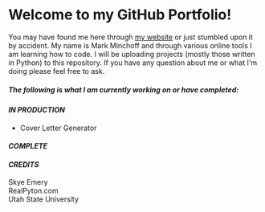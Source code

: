 # Welcome to my GitHub Portfolio!

 You may have found me here through [my website](https://www.markminchoff.com/) or just stumbled upon it by accident. My name is Mark Minchoff and through various online tools I am learning how to code. I will be uploading projects (mostly those written in Python) to this repository. If you have any question about me or what I'm doing please feel free to ask. 

##### The following is what I am currently working on or have completed:

#### ***IN PRODUCTION***
  - Cover Letter Generator

#### ***COMPLETE***

#### ***CREDITS***
Skye Emery  
RealPyton.com  
Utah State University  
